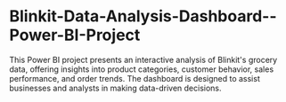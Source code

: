 # Blinkit-Data-Analysis-Dashboard--Power-BI-Project
This Power BI project presents an interactive analysis of Blinkit's grocery data, offering insights into product categories, customer behavior, sales performance, and order trends. The dashboard is designed to assist businesses and analysts in making data-driven decisions.
